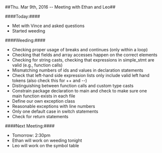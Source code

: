 ##Thu. Mar 9th, 2016 -- Meeting with Ethan and Leo##

####Today:####
  * Met with Vince and asked questions
  * Started weeding

####Weeding:####
  * Checking proper usage of breaks and continues (only within a loop)
  * Checking that fields and array accesses happen on the correct elements
  * Checking for string casts, checking that expressions in simple_stmt are valid (e.g., function calls)
  * Mismatching numbers of ids and values in declaration statements
  * Check that left-hand side expression lists only include valid left hand tokens (also check this for ++ and --)
  * Distinguishing between function calls and custom type casts
  * Constrain package declaration to main and check to make sure one main function exists in each file
  * Define our own exception class
  * Reasonable exceptions with line numbers
  * Only one default case in switch statements
  * Check for return statements
  
####Next Meeting:####
  * Tomorrow: 2:30pm
  * Ethan will work on weeding tonight
  * Leo will work on the symbol table
